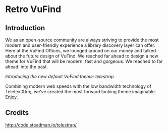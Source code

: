 Retro VuFind
============

Introduction
------------
We as an open-source community are always striving to provide the most modern and user-friendly experience a library discovery layer can offer. Here at the VuFind Offices, we lounged around on our money and talked about the future design of VuFind. We reached far ahead to design a new theme for VuFind that will be modern, fast and gorgeous. We reached to far ahead: into the past.

*Introducing the new default VuFind theme: telestrap*

Combining modern web speeds with the low bandwidth technology of Teletext&tm;, we've created the most forward looking theme imaginable. Enjoy.

Credits
------------
http://code.steadman.io/telestrap/
